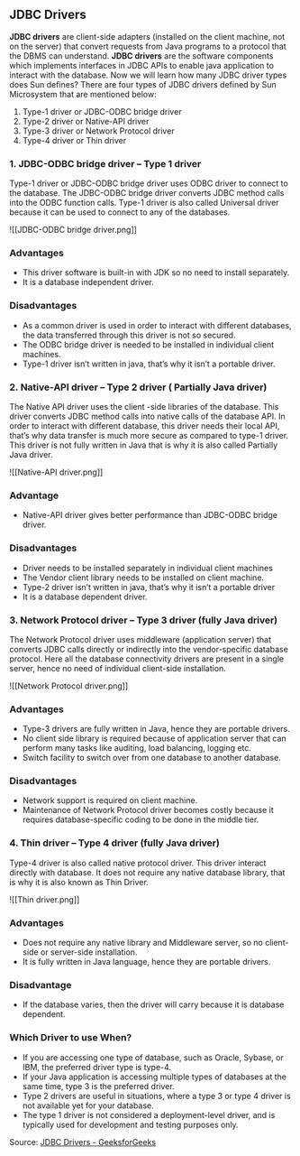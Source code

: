 ## ****JDBC Drivers****

****JDBC drivers**** are client-side adapters (installed on the client machine, not on the server) that convert requests from Java programs to a protocol that the DBMS can understand. ****JDBC drivers**** are the software components which implements interfaces in JDBC APIs to enable java application to interact with the database. Now we will learn how many JDBC driver types does Sun defines? There are four types of JDBC drivers defined by Sun Microsystem that are mentioned below:

1. Type-1 driver or JDBC-ODBC bridge driver
2. Type-2 driver or Native-API driver
3. Type-3 driver or Network Protocol driver
4. Type-4 driver or Thin driver

### 1. JDBC-ODBC bridge driver – Type 1 driver

Type-1 driver or JDBC-ODBC bridge driver uses ODBC driver to connect to the database. The JDBC-ODBC bridge driver converts JDBC method calls into the ODBC function calls. Type-1 driver is also called Universal driver because it can be used to connect to any of the databases.

![[JDBC-ODBC bridge driver.png]]
### Advantages

- This driver software is built-in with JDK so no need to install separately.
- It is a database independent driver.

### Disadvantages

- As a common driver is used in order to interact with different databases, the data transferred through this driver is not so secured.
- The ODBC bridge driver is needed to be installed in individual client machines.
- Type-1 driver isn’t written in java, that’s why it isn’t a portable driver.

### ****2.**** Native-API driver – Type 2 driver ( Partially Java driver)

The Native API driver uses the client -side libraries of the database. This driver converts JDBC method calls into native calls of the database API. In order to interact with different database, this driver needs their local API, that’s why data transfer is much more secure as compared to type-1 driver. This driver is not fully written in Java that is why it is also called Partially Java driver.

![[Native-API driver.png]]
### Advantage

- Native-API driver gives better performance than JDBC-ODBC bridge driver.

### Disadvantages

- Driver needs to be installed separately in individual client machines
- The Vendor client library needs to be installed on client machine.
- Type-2 driver isn’t written in java, that’s why it isn’t a portable driver
- It is a database dependent driver.

### 3. Network Protocol driver – Type 3 driver (fully Java driver)

The Network Protocol driver uses middleware (application server) that converts JDBC calls directly or indirectly into the vendor-specific database protocol. Here all the database connectivity drivers are present in a single server, hence no need of individual client-side installation.

![[Network Protocol driver.png]]

### Advantages

- Type-3 drivers are fully written in Java, hence they are portable drivers.
- No client side library is required because of application server that can perform many tasks like auditing, load balancing, logging etc.
- Switch facility to switch over from one database to another database.

### Disadvantages

- Network support is required on client machine.
- Maintenance of Network Protocol driver becomes costly because it requires database-specific coding to be done in the middle tier.

### 4. Thin driver – Type 4 driver (fully Java driver)

Type-4 driver is also called native protocol driver. This driver interact directly with database. It does not require any native database library, that is why it is also known as Thin Driver.

![[Thin driver.png]]

### Advantages

- Does not require any native library and Middleware server, so no client-side or server-side installation.
- It is fully written in Java language, hence they are portable drivers.

### Disadvantage

- If the database varies, then the driver will carry because it is database dependent.

### Which Driver to use When?

- If you are accessing one type of database, such as Oracle, Sybase, or IBM, the preferred driver type is type-4.
- If your Java application is accessing multiple types of databases at the same time, type 3 is the preferred driver.
- Type 2 drivers are useful in situations, where a type 3 or type 4 driver is not available yet for your database.
- The type 1 driver is not considered a deployment-level driver, and is typically used for development and testing purposes only.

Source: [JDBC Drivers - GeeksforGeeks](https://www.geeksforgeeks.org/jdbc-drivers/)